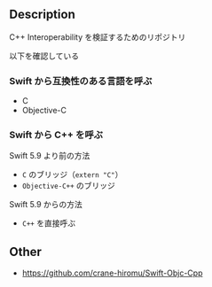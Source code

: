 ## Description

C++ Interoperability を検証するためのリポジトリ

以下を確認している

### Swift から互換性のある言語を呼ぶ

- C
- Objective-C

### Swift から C++ を呼ぶ

Swift 5.9 より前の方法
- `C` のブリッジ（`extern "C"`）
- `Objective-C++` のブリッジ

Swift 5.9 からの方法
- `C++` を直接呼ぶ

## Other
- https://github.com/crane-hiromu/Swift-Objc-Cpp
